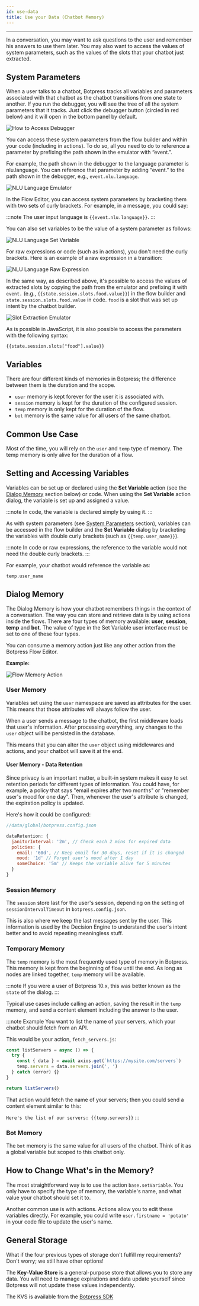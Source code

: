```yaml
---
id: use-data
title: Use your Data (Chatbot Memory)
---
```


-----------------

In a conversation, you may want to ask questions to the user and remember his answers to use them later. You may also want to access the values of system parameters, such as the values of the slots that your chatbot just extracted.

## System Parameters

When a user talks to a chatbot, Botpress tracks all variables and parameters associated with that chatbot as the chatbot transitions from one state to another. If you run the debugger, you will see the tree of all the system parameters that it tracks. Just click the debugger button (circled in red below) and it will open in the bottom panel by default.

![How to Access Debugger](/assets/access-debugger.png)

You can access these system parameters from the flow builder and within your code (including in actions). To do so, all you need to do to reference a parameter by prefixing the path shown in the emulator with “event.”.

For example, the path shown in the debugger to the language parameter is nlu.language. You can reference that parameter by adding “event.” to the path shown in the debugger, e.g., `event.nlu.language`.

![NLU Language Emulator](/assets/nlu-emulator.png)

In the Flow Editor, you can access system parameters by bracketing them with two sets of curly brackets. For example, in a message, you could say:

:::note
The user input language is `{{event.nlu.language}}`.
:::

You can also set variables to be the value of a system parameter as follows:

![NLU Language Set Variable](/assets/nlu-variable.png)

For raw expressions or code (such as in actions), you don't need the curly brackets. Here is an example of a raw expression in a transition:

![NLU Language Raw Expression](/assets/nlu-raw-expression.png)

In the same way, as described above, it's possible to access the values of extracted slots by copying the path from the emulator and prefixing it with `event.` (e.g., `{{state.session.slots.food.value}}`) in the flow builder and `state.session.slots.food.value` in code. `food` is a slot that was set up intent by the chatbot builder.

![Slot Extraction Emulator](/assets/slot-extraction-emulator.png)

As is possible in JavaScript, it is also possible to access the parameters with the following syntax:

`{{state.session.slots["food"].value}}`

## Variables

There are four different kinds of memories in Botpress; the difference between them is the duration and the scope.

- `user` memory is kept forever for the user it is associated with.
- `session` memory is kept for the duration of the configured session.
- `temp` memory is only kept for the duration of the flow.
- `bot` memory is the same value for all users of the same chatbot.

## Common Use Case

Most of the time, you will rely on the `user` and `temp` type of memory. The temp memory is only alive for the duration of a flow.

## Setting and Accessing Variables

Variables can be set up or declared using the **Set Variable** action (see the [Dialog Memory](#dialog-memory) section below) or code. When using the **Set Variable** action dialog, the variable is set up and assigned a value.

:::note
In code, the variable is declared simply by using it.
:::

As with system parameters (see [System Parameters](#system-parameter) section), variables can be accessed in the flow builder and the **Set Variable** dialog by bracketing the variables with double curly brackets (such as `{{temp.user_name}}`). 

:::note
In code or raw expressions, the reference to the variable would not need the double curly brackets.
:::

For example, your chatbot would reference the variable as:

`temp.user_name`

## Dialog Memory

The Dialog Memory is how your chatbot remembers things in the context of a conversation. The way you can store and retrieve data is by using actions inside the flows. There are four types of memory available: **user**, **session**, **temp** and **bot**. The value of type in the Set Variable user interface must be set to one of these four types.

You can consume a memory action just like any other action from the Botpress Flow Editor.

**Example:**

![Flow Memory Action](/assets/flow-memory-action.png)

### User Memory

Variables set using the `user` namespace are saved as attributes for the user. This means that those attributes will always follow the user.

When a user sends a message to the chatbot, the first middleware loads that user's information. After processing everything, any changes to the `user` object will be persisted in the database.

This means that you can alter the `user` object using middlewares and actions, and your chatbot will save it at the end.

#### User Memory - Data Retention

Since privacy is an important matter, a built-in system makes it easy to set retention periods for different types of information. You could have, for example, a policy that says "email expires after two months" or "remember user's mood for one day". Then, whenever the user's attribute is changed, the expiration policy is updated.

Here's how it could be configured:

```js
//data/global/botpress.config.json

dataRetention: {
  janitorInterval: '2m', // Check each 2 mins for expired data
  policies: {
    email: '60d', // Keep email for 30 days, reset if it is changed
    mood: '1d' // Forget user's mood after 1 day
    someChoice: '5m' // Keeps the variable alive for 5 minutes
  }
}
```

### Session Memory

The `session` store last for the user's session, depending on the setting of `sessionIntervalTimeout` in `botpress.config.json`.

This is also where we keep the last messages sent by the user. This information is used by the Decision Engine to understand the user's intent better and to avoid repeating meaningless stuff.

### Temporary Memory

The `temp` memory is the most frequently used type of memory in Botpress. This memory is kept from the beginning of flow until the end. As long as nodes are linked together, `temp` memory will be available.

:::note
If you were a user of Botpress 10.x, this was better known as the `state` of the dialog.
:::

Typical use cases include calling an action, saving the result in the `temp` memory, and send a content element including the answer to the user.

:::note Example
You want to list the name of your servers, which your chatbot should fetch from an API.

This would be your action, `fetch_servers.js`:

```js
const listServers = async () => {
  try {
    const { data } = await axios.get(`https://mysite.com/servers`)
    temp.servers = data.servers.join(', ')
  } catch (error) {}
}

return listServers()
```

That action would fetch the name of your servers; then you could send a content element similar to this:

`Here's the list of our servers: {{temp.servers}}`
:::

### Bot Memory

The `bot` memory is the same value for all users of the chatbot. Think of it as a global variable but scoped to this chatbot only.

## How to Change What's in the Memory?

The most straightforward way is to use the action `base.setVariable`. You only have to specify the type of memory, the variable's name, and what value your chatbot should set it to.

Another common use is with actions. Actions allow you to edit these variables directly. For example, you could write `user.firstname = 'potato'` in your code file to update the user's name.

## General Storage

What if the four previous types of storage don't fulfill my requirements? Don't worry; we still have other options!

The **Key-Value Store** is a general-purpose store that allows you to store any data. You will need to manage expirations and data update yourself since Botpress will not update these values independently.

The KVS is available from the [Botpress SDK](https://botpress.com/reference/modules/_botpress_sdk_.kvs.html)
